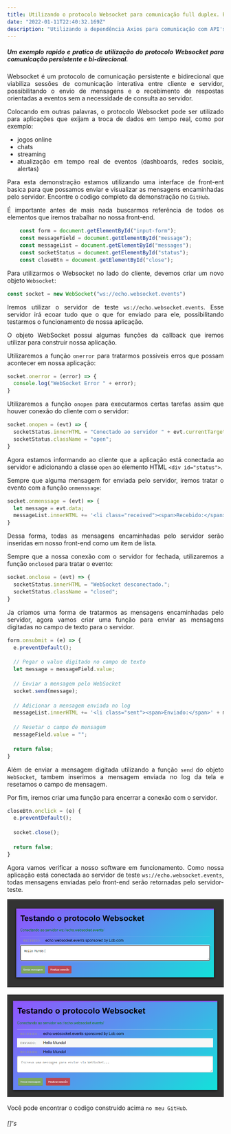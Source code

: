 ```yaml
---
title: Utilizando o protocolo Websocket para comunicação full duplex. PARTE 1 - client
date: "2022-01-11T22:40:32.169Z"
description: "Utilizando a dependência Axios para comunicação com API's externas."
---
```

<div style="text-align: justify">

##### Um exemplo rapido e pratico de utilização do protocolo Websocket para comunicação persistente e bi-direcional.

Websocket é um protocolo de comunicação persistente e bidirecional que viabiliza sessões de comunicação interativa entre cliente e servidor, possibilitando o envio de mensagens e o recebimento de respostas orientadas a eventos sem a necessidade de consulta ao servidor. 

Colocando em outras palavras, o protocolo Websocket pode ser utilizado para aplicações que exijam a troca de dados em tempo real, como por exemplo:

  - jogos online
  - chats
  - streaming
  - atualização em tempo real de eventos (dashboards, redes sociais, alertas)

Para esta demonstração estamos utilizando uma interface de front-ent basica para que possamos enviar e visualizar as mensagens encaminhadas pelo servidor. Encontre o codigo completo da demonstração no `GitHub`.

É importante antes de mais nada buscarmos referência de todos os elementos que iremos trabalhar no nossa front-end.

```js
    const form = document.getElementById("input-form");
    const messageField = document.getElementById("message");
    const messageList = document.getElementById("messages");
    const socketStatus = document.getElementById("status");
    const closeBtn = document.getElementById("close");
```

Para utilizarmos o Websocket no lado do cliente, devemos criar um novo objeto `Websocket`:

```js
const socket = new WebSocket("ws://echo.websocket.events")
```
Iremos utilizar o servidor de teste `ws://echo.websocket.events`. Esse servidor irá ecoar tudo que o que for enviado para ele, possibilitando testarmos o funcionamento de nossa aplicação. 

O objeto WebSocket possui algumas funções da callback que iremos utilizar para construir nossa aplicação. 

Utilizaremos a função `onerror` para tratarmos possiveis erros que possam acontecer em nossa aplicação:

```js
socket.onerror = (error) => {
  console.log("WebSocket Error " + error);
}
```

Utilizaremos a função `onopen` para executarmos certas tarefas assim que houver conexão do cliente com o servidor: 

```js
socket.onopen = (evt) => {
  socketStatus.innerHTML = "Conectado ao servidor " + evt.currentTarget.url;
  socketStatus.className = "open";
}
```

Agora estamos informando ao cliente que a aplicação está conectada ao servidor e adicionando a classe `open` ao elemento HTML `<div id="status">`.

Sempre que alguma mensagem for enviada pelo servidor, iremos tratar o evento com a função `onmenssage`:

```js
socket.onmenssage = (evt) => {
  let message = evt.data;
  messageList.innerHTML += '<li class="received"><span>Recebido:</span>'+ message + '</li>';
}
```
Dessa forma, todas as mensagens encaminhadas pelo servidor serão inseridas em nosso front-end como um item de lista.

Sempre que a nossa conexão com o servidor for fechada, utilizaremos a função `onclosed` para tratar o evento:

```js
socket.onclose = (evt) => {
  socketStatus.innerHTML = "WebSocket desconectado.";
  socketStatus.className = "closed";
}
```

Ja criamos uma forma de tratarmos as mensagens encaminhadas pelo servidor, agora vamos criar uma função para enviar as mensagens digitadas no campo de texto para o servidor. 

```js
form.onsubmit = (e) => {
  e.preventDefault();

  // Pegar o value digitado no campo de texto
  let message = messageField.value;

  // Enviar a mensagem pelo WebSocket
  socket.send(message);

  // Adicionar a mensagem enviada no log
  messageList.innerHTML += '<li class="sent"><span>Enviado:</span>' + message + '</li>'

  // Resetar o campo de mensagem
  messageField.value = "";

  return false;
}
```
Além de enviar a mensagem digitada utilizando a função `send` do objeto `WebSocket`, tambem inserimos a mensagem enviada no log da tela e resetamos o campo de mensagem.

Por fim, iremos criar uma função para encerrar a conexão com o servidor.

```js
closeBtn.onclick = (e) {
  e.preventDefault();

  socket.close();

  return false;
}
```
Agora vamos verificar a nosso software em funcionamento. Como nossa aplicação está conectada ao servidor de teste `ws://echo.websocket.events`, todas mensagens enviadas pelo front-end serão retornadas pelo servidor-teste.

![Testando nossa aplicação](./Testando_aplicacao1.png)

![Testando nossa aplicação](./Testando_aplicacao2.png)

Você pode encontrar o codigo construido acima `no meu GitHub`.


###### []'s



